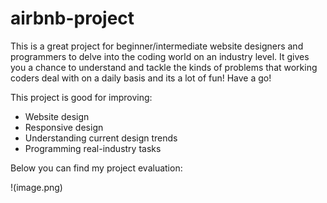 # airbnb-project
This is a great project for beginner/intermediate website designers and programmers to delve into the coding world on an industry level. It gives you a chance to understand and tackle the kinds of problems that working coders deal with on a daily basis and its a lot of fun! Have a go!



This project is good for improving: 
<ul>
  <li>Website design</li>
  <li>Responsive design</li>
  <li>Understanding current design trends</li>
  <li>Programming real-industry tasks</li>
</ul>



Below you can find my project evaluation:



!(image.png)
